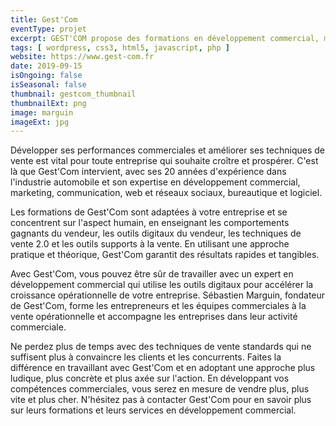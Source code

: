 ```yaml
---
title: Gest'Com
eventType: projet
excerpt: GEST'COM propose des formations en développement commercial, marketing/communication, web/réseaux sociaux, bureautique et logiciels, basées sur une alternance de cours théoriques et d’exercices de mise en situation adaptés à votre entreprise pour des résultats rapides.
tags: [ wordpress, css3, html5, javascript, php ]
website: https://www.gest-com.fr
date: 2019-09-15
isOngoing: false
isSeasonal: false
thumbnail: gestcom_thumbnail
thumbnailExt: png
image: marguin
imageExt: jpg
---
```


Développer ses performances commerciales et améliorer ses techniques de vente est vital pour toute entreprise qui
souhaite croître et prospérer. C'est là que Gest'Com intervient, avec ses 20 années d'expérience dans l'industrie
automobile et son expertise en développement commercial, marketing, communication, web et réseaux sociaux, bureautique
et logiciel.

Les formations de Gest'Com sont adaptées à votre entreprise et se concentrent sur l'aspect humain, en enseignant les
comportements gagnants du vendeur, les outils digitaux du vendeur, les techniques de vente 2.0 et les outils supports à
la vente. En utilisant une approche pratique et théorique, Gest'Com garantit des résultats rapides et tangibles.

Avec Gest'Com, vous pouvez être sûr de travailler avec un expert en développement commercial qui utilise les outils
digitaux pour accélérer la croissance opérationnelle de votre entreprise. Sébastien Marguin, fondateur de Gest'Com,
forme les entrepreneurs et les équipes commerciales à la vente opérationnelle et accompagne les entreprises dans leur
activité commerciale.

Ne perdez plus de temps avec des techniques de vente standards qui ne suffisent plus à convaincre les clients et les
concurrents. Faites la différence en travaillant avec Gest'Com et en adoptant une approche plus ludique, plus concrète
et plus axée sur l'action. En développant vos compétences commerciales, vous serez en mesure de vendre plus, plus vite
et plus cher. N'hésitez pas à contacter Gest'Com pour en savoir plus sur leurs formations et leurs services en
développement commercial.
